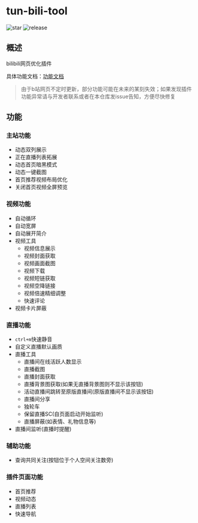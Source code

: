 # tun-bili-tool

![star](https://img.shields.io/github/stars/tuntun0609/tun-bili-tool?color=%23fb7299)
![release](https://img.shields.io/github/v/release/tuntun0609/tun-bili-tool?color=%23fb7299)

## 概述

bilibili网页优化插件

具体功能文档：[功能文档](https://tun-bili-tool-doc.vercel.app/)

> 由于b站网页不定时更新，部分功能可能在未来的某刻失效；如果发现插件功能异常请与开发者联系或者在本仓库发issue告知，方便尽快修复
>

## 功能

### 主站功能

- 动态双列展示
- 正在直播列表拓展
- 动态首页暗黑模式
- 动态一键截图
- 首页推荐视频布局优化
- 关闭首页视频全屏预览

### 视频功能

- 自动循环
- 自动宽屏
- 自动展开简介
- 视频工具
  - 视频信息展示
  - 视频封面获取
  - 视频画面截图
  - 视频下载
  - 视频短链获取
  - 视频空降链接
  - 视频倍速精细调整
  - 快速评论
- 视频卡片屏蔽

### 直播功能
- `ctrl+m`快速静音
- 自定义直播默认画质
- 直播工具
  - 直播间在线活跃人数显示
  - 直播截图
  - 直播封面获取
  - 直播背景图获取(如果无直播背景图则不显示该按钮)
  - 活动直播间跳转至原版直播间(原版直播间不显示该按钮)
  - 直播间分享
  - 独轮车
  - 保留直播SC(自页面启动开始监听)
  - 直播屏蔽(如表情、礼物信息等)
- 直播间监听(直播时提醒)

### 辅助功能

- 查询共同关注(按钮位于个人空间关注数旁)

### 插件页面功能

- 首页推荐
- 视频动态
- 直播列表
- 快速导航